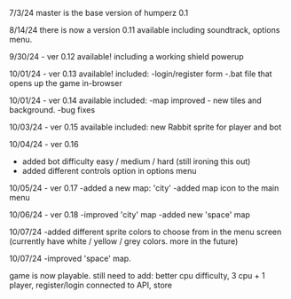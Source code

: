 7/3/24 master is the base version of humperz 0.1

8/14/24 there is now a version 0.11 available including soundtrack, options menu.

9/30/24 - ver 0.12 available!
including a working shield powerup


10/01/24 - ver 0.13 available!
included:
-login/register form
-.bat file that opens up the game in-browser

10/01/24 - ver 0.14 available
included:
-map improved - new tiles and background.
-bug fixes

10/03/24 - ver 0.15 available
included:
new Rabbit sprite for player and bot

10/04/24 - ver 0.16
- added bot difficulty easy / medium / hard (still ironing this out)
- added different controls option in options menu

10/05/24 - ver 0.17
-added a new map: 'city'
-added map icon to the main menu

10/06/24 - ver 0.18
-improved 'city' map
-added new 'space' map

10/07/24 
-added different sprite colors to choose from in the menu screen (currently have white / yellow / grey colors. more in the future)

10/07/24
-improved 'space' map.

game is now playable. still need to add: better cpu difficulty, 3 cpu + 1 player, register/login connected to API, store

